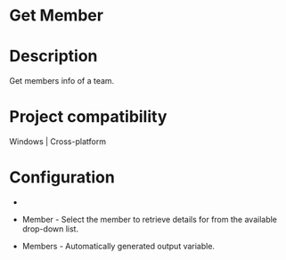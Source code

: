 ﻿# Get Member

# Description

Get members info of a team.

# Project compatibility

Windows | Cross-platform

# Configuration

* 
* Member - Select the member to retrieve details for from the available drop-down list.





* Members - Automatically generated output variable.
